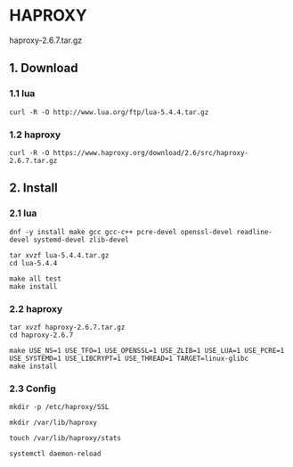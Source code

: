 # HAPROXY
haproxy-2.6.7.tar.gz

## 1. Download

### 1.1 lua

    curl -R -O http://www.lua.org/ftp/lua-5.4.4.tar.gz

### 1.2 haproxy

    curl -R -O https://www.haproxy.org/download/2.6/src/haproxy-2.6.7.tar.gz

## 2. Install

### 2.1 lua

    dnf -y install make gcc gcc-c++ pcre-devel openssl-devel readline-devel systemd-devel zlib-devel
    
    tar xvzf lua-5.4.4.tar.gz
    cd lua-5.4.4
    
    make all test
    make install

### 2.2 haproxy

    tar xvzf haproxy-2.6.7.tar.gz
    cd haproxy-2.6.7
    
    make USE_NS=1 USE_TFO=1 USE_OPENSSL=1 USE_ZLIB=1 USE_LUA=1 USE_PCRE=1 USE_SYSTEMD=1 USE_LIBCRYPT=1 USE_THREAD=1 TARGET=linux-glibc
    make install
            
### 2.3 Config

    mkdir -p /etc/haproxy/SSL
    
    mkdir /var/lib/haproxy
    
    touch /var/lib/haproxy/stats
    
    systemctl daemon-reload
    
    
    
